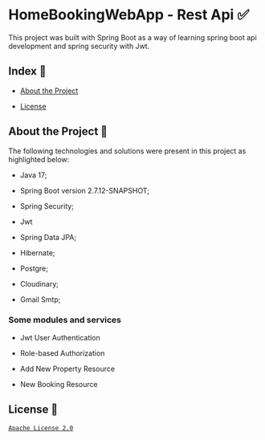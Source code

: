 # HomeBookingWebApp - Rest Api :white_check_mark:
This project was built with Spring Boot as a way of learning spring boot api development and spring security with Jwt.
## Index :pushpin:
- [About the Project](https://github.com/Azo-hub/homeBookingWebApp#about-the-project-link)
* [License](https://github.com/Azo-hub/homeBookingWebApp#license-memo)
## About the Project :link:
The following technologies and solutions were present in this project as highlighted below:
- Java 17;
* Spring Boot version 2.7.12-SNAPSHOT; 
+ Spring Security;
- Jwt
+ Spring Data JPA;
* Hibernate;
- Postgre;
+ Cloudinary;
- Gmail Smtp;
### Some modules and services
- Jwt User Authentication
+ Role-based Authorization
* Add New Property Resource
- New Booking Resource
## License :memo:
[`Apache License 2.0`](https://github.com/Azo-hub/homeBookingWebApp/blob/master/LICENSE)




